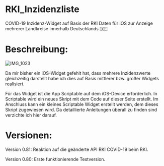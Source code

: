 # RKI_Inzidenzliste

COVID-19 Inzidenz-Widget auf Basis der RKI Daten für iOS zur Anzeige mehrerer Landkreise innerhalb Deutschlands 🇩🇪


# Beschreibung:

![IMG_1023](https://user-images.githubusercontent.com/74063738/98390817-2bdb4a00-2056-11eb-8910-362278d9897e.jpeg)

Da mir bisher ein iOS-Widget gefehlt hat, dass mehrere Inzidenzwerte gleichzeitig darstellt habe ich dies auf Basis mittlerer bzw. großer Widgets realisiert.

Für das Widget ist die App Scriptable auf dem iOS-Device erforderlich.
In Scriptable wird ein neues Skript mit dem Code auf dieser Seite erstellt.
Im Anschluss kann ein kleines Scriptable Widget erstellt werden, dem dieses Skript zugewiesen wird.
Da detaillierte Anleitungen überall zu finden sind verzichte ich hier darauf.


# Versionen:

Version 0.81:
Reaktion auf die geänderte API RKI COVID-19 beim RKI.

Version 0.80:
Erste funktionierende Testversion.
